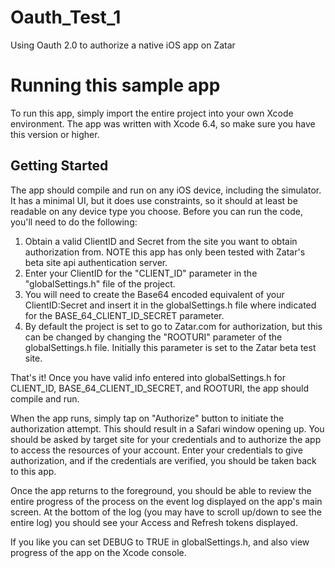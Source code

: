 # Oauth_Test_1
Using Oauth 2.0 to authorize a native iOS app on Zatar
# Running this sample app
To run this app, simply import the entire project into your own Xcode environment. The app was written with Xcode 6.4, so make sure you have this version or higher.
## Getting Started
The app should compile and run on any iOS device, including the simulator. It has a minimal UI, but it does use constraints, so it should at least be readable on any device type you choose.
Before you can run the code, you'll need to do the following:

 1. Obtain a valid ClientID and Secret from the site you want to obtain authorization from. NOTE this app has only been tested with Zatar's beta site api authentication server.
 2. Enter your ClientID for the "CLIENT_ID" parameter in the "globalSettings.h" file of the project.
 3. You will need to create the Base64 encoded equivalent of your ClientID:Secret and insert it in the globalSettings.h file where indicated for the BASE_64_CLIENT_ID_SECRET parameter.
 4. By default the project is set to go to Zatar.com for authorization, but this can be changed by changing the "ROOTURI" parameter of the globalSettings.h file. Initially this parameter is set to the Zatar beta test site.

That's it! Once you have valid info entered into globalSettings.h for CLIENT_ID, BASE_64_CLIENT_ID_SECRET, and ROOTURI, the app should compile and run.

When the app runs, simply tap on "Authorize" button to initiate the authorization attempt. This should result in a Safari window opening up. You should be asked by target site for your credentials and to authorize the app to access the resources of your account. Enter your credentials to give authorization, and if the credentials are verified, you should be taken back to this app. 

Once the app returns to the foreground, you should be able to review the entire progress of the process on the event log displayed on the app's main screen. At the bottom of the log (you may have to scroll up/down to see the entire log) you should see your Access and Refresh tokens displayed.

If you like you can set DEBUG to TRUE in globalSettings.h, and also view progress of the app on the Xcode console.
